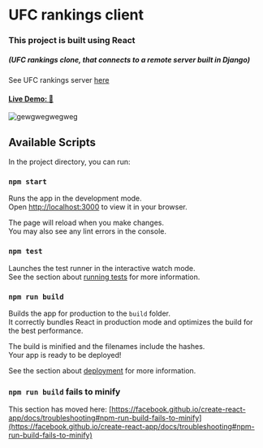 # UFC rankings client

### This project is built using React
##### (UFC rankings clone, that connects to a remote server built in Django)
See UFC rankings server [here](https://github.com/Azamat-Shogen/django_ufc_rankings)


#### [Live Demo: 🚀](https://ufc-rankings.netlify.app/)

![gewgwegwegweg](https://user-images.githubusercontent.com/68517175/158101982-a056d6f9-a674-4fd7-9f1f-96b3a18a265d.png)

   

## Available Scripts

In the project directory, you can run:

### `npm start`

Runs the app in the development mode.\
Open [http://localhost:3000](http://localhost:3000) to view it in your browser.

The page will reload when you make changes.\
You may also see any lint errors in the console.

### `npm test`

Launches the test runner in the interactive watch mode.\
See the section about [running tests](https://facebook.github.io/create-react-app/docs/running-tests) for more information.

### `npm run build`

Builds the app for production to the `build` folder.\
It correctly bundles React in production mode and optimizes the build for the best performance.

The build is minified and the filenames include the hashes.\
Your app is ready to be deployed!

See the section about [deployment](https://facebook.github.io/create-react-app/docs/deployment) for more information.

### `npm run build` fails to minify

This section has moved here: [https://facebook.github.io/create-react-app/docs/troubleshooting#npm-run-build-fails-to-minify](https://facebook.github.io/create-react-app/docs/troubleshooting#npm-run-build-fails-to-minify)
